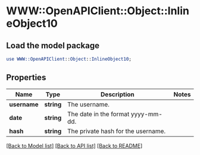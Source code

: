 # WWW::OpenAPIClient::Object::InlineObject10

## Load the model package
```perl
use WWW::OpenAPIClient::Object::InlineObject10;
```

## Properties
Name | Type | Description | Notes
------------ | ------------- | ------------- | -------------
**username** | **string** | The username. | 
**date** | **string** | The date in the format yyyy-mm-dd. | 
**hash** | **string** | The private hash for the username. | 

[[Back to Model list]](../README.md#documentation-for-models) [[Back to API list]](../README.md#documentation-for-api-endpoints) [[Back to README]](../README.md)


